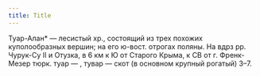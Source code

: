 ```yaml
---
title: Title
---
```


Туар-Алан* — лесистый хр., состоящий из трех похожих куполообразных вершин; на
его ю-вост. отрогах поляны. На вдрз рр. Чурук-Су II и Отузка, в 6 км к Ю от
Старого Крыма, к СВ от г. Френк-Мезер тюрк. туар — , тувар — скот (в основном
крупный рогатый) З–7.
